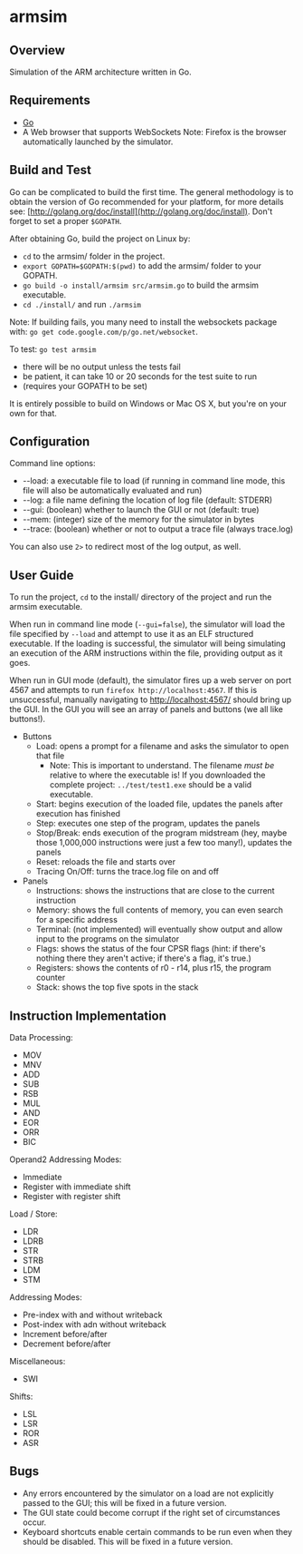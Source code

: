 armsim
======

Overview
--------

Simulation of the ARM architecture written in Go.

Requirements
------------

- [Go](http://www.golang.org/)
- A Web browser that supports WebSockets Note: Firefox is the browser
  automatically launched by the simulator.

Build and Test
-------------

Go can be complicated to build the first time. The general methodology is to
obtain the version of Go recommended for your platform, for more details see:
[http://golang.org/doc/install](http://golang.org/doc/install). Don't forget to
set a proper `$GOPATH`.

After obtaining Go, build the project on Linux by:
- `cd` to the armsim/ folder in the project.
- `export GOPATH=$GOPATH:$(pwd)` to add the armsim/ folder to your GOPATH.
- `go build -o install/armsim src/armsim.go` to build the armsim executable.
- `cd ./install/` and run `./armsim`

Note: If building fails, you many need to install the websockets package with:
`go get code.google.com/p/go.net/websocket`.

To test: `go test armsim`
  - there will be no output unless the tests fail
  - be patient, it can take 10 or 20 seconds for the test suite to run
  - (requires your GOPATH to be set)

It is entirely possible to build on Windows or Mac OS X, but you're on your own
for that.

Configuration
-------------

Command line options:
- --load: a executable file to load (if running in command line mode, this file
  will also be automatically evaluated and run)
- --log: a file name defining the location of log file (default: STDERR)
- --gui: (boolean) whether to launch the GUI or not (default: true)
- --mem: (integer) size of the memory for the simulator in bytes
- --trace: (boolean) whether or not to output a trace file (always trace.log)

You can also use `2>` to redirect most of the log output, as well.

User Guide
---------

To run the project, `cd` to the install/ directory of the project and
run the armsim executable.

When run in command line mode (`--gui=false`), the simulator will load the file
specified by `--load` and attempt to use it as an ELF structured executable. If
the loading is successful, the simulator will being simulating an execution of
the ARM instructions within the file, providing output as it goes.

When run in GUI mode (default), the simulator fires up a web server on port 4567
and attempts to run `firefox http://localhost:4567`. If this is unsuccessful,
manually navigating to [http://localhost:4567/](http://localhost:4567/) should
bring up the GUI. In the GUI you will see an array of panels and buttons (we
all like buttons!).

- Buttons
  - Load: opens a prompt for a filename and asks the simulator to open that file
    - Note: This is important to understand. The filename *must be* relative to where the
    executable is! If you downloaded the complete project: `../test/test1.exe`
    should be a valid executable.
  - Start: begins execution of the loaded file, updates the panels after execution
    has finished
  - Step: executes one step of the program, updates the panels
  - Stop/Break: ends execution of the program midstream (hey, maybe those 1,000,000
    instructions were just a few too many!), updates the panels
  - Reset: reloads the file and starts over
  - Tracing On/Off: turns the trace.log file on and off
- Panels
  - Instructions: shows the instructions that are close to the current instruction
  - Memory: shows the full contents of memory, you can even search for a specific
    address
  - Terminal: (not implemented) will eventually show output and allow input to
    the programs on the simulator
  - Flags: shows the status of the four CPSR flags (hint: if there's nothing there
    they aren't active; if there's a flag, it's true.)
  - Registers: shows the contents of r0 - r14, plus r15, the program counter
  - Stack: shows the top five spots in the stack

Instruction Implementation
--------------------------

Data Processing:
- MOV
- MNV
- ADD
- SUB
- RSB
- MUL
- AND
- EOR
- ORR
- BIC

Operand2 Addressing Modes:
- Immediate
- Register with immediate shift
- Register with register shift

Load / Store:
- LDR
- LDRB
- STR
- STRB
- LDM
- STM

Addressing Modes:
- Pre-index with and without writeback
- Post-index with adn without writeback
- Increment before/after
- Decrement before/after

Miscellaneous:
- SWI

Shifts:
- LSL
- LSR
- ROR
- ASR

Bugs
----

- Any errors encountered by the simulator on a load are not explicitly passed to the GUI;
  this will be fixed in a future version.
- The GUI state could become corrupt if the right set of circumstances occur.
- Keyboard shortcuts enable certain commands to be run even when they should be
  disabled. This will be fixed in a future version.
